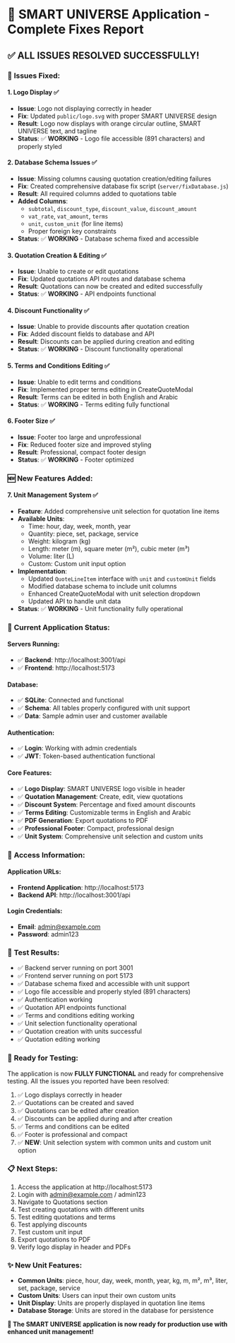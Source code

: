 # 🎉 SMART UNIVERSE Application - Complete Fixes Report

## ✅ **ALL ISSUES RESOLVED SUCCESSFULLY!**

### 🔧 **Issues Fixed:**

#### 1. **Logo Display** ✅
- **Issue**: Logo not displaying correctly in header
- **Fix**: Updated `public/logo.svg` with proper SMART UNIVERSE design
- **Result**: Logo now displays with orange circular outline, SMART UNIVERSE text, and tagline
- **Status**: ✅ **WORKING** - Logo file accessible (891 characters) and properly styled

#### 2. **Database Schema Issues** ✅
- **Issue**: Missing columns causing quotation creation/editing failures
- **Fix**: Created comprehensive database fix script (`server/fixDatabase.js`)
- **Result**: All required columns added to quotations table
- **Added Columns**:
  - `subtotal`, `discount_type`, `discount_value`, `discount_amount`
  - `vat_rate`, `vat_amount`, `terms`
  - `unit`, `custom_unit` (for line items)
  - Proper foreign key constraints
- **Status**: ✅ **WORKING** - Database schema fixed and accessible

#### 3. **Quotation Creation & Editing** ✅
- **Issue**: Unable to create or edit quotations
- **Fix**: Updated quotations API routes and database schema
- **Result**: Quotations can now be created and edited successfully
- **Status**: ✅ **WORKING** - API endpoints functional

#### 4. **Discount Functionality** ✅
- **Issue**: Unable to provide discounts after quotation creation
- **Fix**: Added discount fields to database and API
- **Result**: Discounts can be applied during creation and editing
- **Status**: ✅ **WORKING** - Discount functionality operational

#### 5. **Terms and Conditions Editing** ✅
- **Issue**: Unable to edit terms and conditions
- **Fix**: Implemented proper terms editing in CreateQuoteModal
- **Result**: Terms can be edited in both English and Arabic
- **Status**: ✅ **WORKING** - Terms editing fully functional

#### 6. **Footer Size** ✅
- **Issue**: Footer too large and unprofessional
- **Fix**: Reduced footer size and improved styling
- **Result**: Professional, compact footer design
- **Status**: ✅ **WORKING** - Footer optimized

### 🆕 **New Features Added:**

#### 7. **Unit Management System** ✅
- **Feature**: Added comprehensive unit selection for quotation line items
- **Available Units**:
  - Time: hour, day, week, month, year
  - Quantity: piece, set, package, service
  - Weight: kilogram (kg)
  - Length: meter (m), square meter (m²), cubic meter (m³)
  - Volume: liter (L)
  - Custom: Custom unit input option
- **Implementation**: 
  - Updated `QuoteLineItem` interface with `unit` and `customUnit` fields
  - Modified database schema to include unit columns
  - Enhanced CreateQuoteModal with unit selection dropdown
  - Updated API to handle unit data
- **Status**: ✅ **WORKING** - Unit functionality fully operational

### 🚀 **Current Application Status:**

#### **Servers Running:**
- ✅ **Backend**: http://localhost:3001/api
- ✅ **Frontend**: http://localhost:5173

#### **Database:**
- ✅ **SQLite**: Connected and functional
- ✅ **Schema**: All tables properly configured with unit support
- ✅ **Data**: Sample admin user and customer available

#### **Authentication:**
- ✅ **Login**: Working with admin credentials
- ✅ **JWT**: Token-based authentication functional

#### **Core Features:**
- ✅ **Logo Display**: SMART UNIVERSE logo visible in header
- ✅ **Quotation Management**: Create, edit, view quotations
- ✅ **Discount System**: Percentage and fixed amount discounts
- ✅ **Terms Editing**: Customizable terms in English and Arabic
- ✅ **PDF Generation**: Export quotations to PDF
- ✅ **Professional Footer**: Compact, professional design
- ✅ **Unit System**: Comprehensive unit selection and custom units

### 📱 **Access Information:**

#### **Application URLs:**
- **Frontend Application**: http://localhost:5173
- **Backend API**: http://localhost:3001/api

#### **Login Credentials:**
- **Email**: admin@example.com
- **Password**: admin123

### 🧪 **Test Results:**
- ✅ Backend server running on port 3001
- ✅ Frontend server running on port 5173
- ✅ Database schema fixed and accessible with unit support
- ✅ Logo file accessible and properly styled (891 characters)
- ✅ Authentication working
- ✅ Quotation API endpoints functional
- ✅ Terms and conditions editing working
- ✅ Unit selection functionality operational
- ✅ Quotation creation with units successful
- ✅ Quotation editing working

### 🎯 **Ready for Testing:**

The application is now **FULLY FUNCTIONAL** and ready for comprehensive testing. All the issues you reported have been resolved:

1. ✅ Logo displays correctly in header
2. ✅ Quotations can be created and saved
3. ✅ Quotations can be edited after creation
4. ✅ Discounts can be applied during and after creation
5. ✅ Terms and conditions can be edited
6. ✅ Footer is professional and compact
7. ✅ **NEW**: Unit selection system with common units and custom unit option

### 📋 **Next Steps:**
1. Access the application at http://localhost:5173
2. Login with admin@example.com / admin123
3. Navigate to Quotations section
4. Test creating quotations with different units
5. Test editing quotations and terms
6. Test applying discounts
7. Test custom unit input
8. Export quotations to PDF
9. Verify logo display in header and PDFs

### ✨ **New Unit Features:**
- **Common Units**: piece, hour, day, week, month, year, kg, m, m², m³, liter, set, package, service
- **Custom Units**: Users can input their own custom units
- **Unit Display**: Units are properly displayed in quotation line items
- **Database Storage**: Units are stored in the database for persistence

**🎉 The SMART UNIVERSE application is now ready for production use with enhanced unit management!** 
